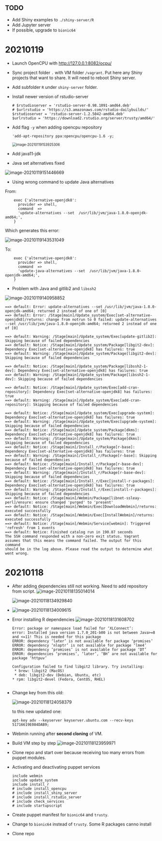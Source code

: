 ## TODO
* Add Shiny examples to `./shiny-server/R`
* Add Jupyter server
* If possible, upgrade to `bionic64`

# 20210119

*   Launch OpenCPU with http://127.0.0.1:8082/ocpu/

*   Sync project folder `.` with VM folder `/vagrant`. Put here any Shiny projects that want to share. It will need to reboot Shiny server.

*   Add subfolder `R` under `shiny-server`  folder.

*   Install newer version of rstudio-server

    ```
    # $rstudioserver = 'rstudio-server-0.98.1091-amd64.deb'
    # $urlrstudio = 'https://s3.amazonaws.com/rstudio-dailybuilds/'
    $rstudioserver = 'rstudio-server-1.2.5042-amd64.deb'
    $urlrstudio = 'https://download2.rstudio.org/server/trusty/amd64/'
    ```

*   Add flag `-y` when adding opencpu repository

    ```
    'add-apt-repository ppa:opencpu/opencpu-1.6 -y;
    ```

    <img src="assets/NEWS/image-20210119153925306.png" alt="image-20210119153925306" style="zoom:80%;" />

*   Add java11-jdk

*   Java set alternatives fixed

![image-20210119151446669](assets/NEWS/image-20210119151446669.png)

*    Using wrong command to update Java alternatives

From:

```
    exec {'alternative-openjdk8':
      provider => shell,
      command  =>
      'update-alternatives --set  /usr/lib/jvm/java-1.8.0-openjdk-amd64;',
    }
```

Which generates this error:

![image-20210119143531049](assets/NEWS/image-20210119143531049.png)

To:

```
    exec {'alternative-openjdk8':
      provider => shell,
      command  =>
      'update-java-alternatives --set  /usr/lib/jvm/java-1.8.0-openjdk-amd64;',
    }
```





*   Problem with Java and gitlib2 and `libssh2`

![image-20210119140958852](assets/NEWS/image-20210119140958852.png)



```
==> default: Error: update-alternatives --set /usr/lib/jvm/java-1.8.0-openjdk-amd64; returned 2 instead of one of [0]
==> default: Error: /Stage[main]/Update_system/Exec[set-alternative-openjdk8]/returns: change from notrun to 0 failed: update-alternatives --set /usr/lib/jvm/java-1.8.0-openjdk-amd64; returned 2 instead of one of [0]

==> default: Warning: /Stage[main]/Update_system/Exec[update-gitlib2]: Skipping because of failed dependencies
==> default: Notice: /Stage[main]/Update_system/Package[libgit2-dev]: Dependency Exec[set-alternative-openjdk8] has failures: true
==> default: Warning: /Stage[main]/Update_system/Package[libgit2-dev]: Skipping because of failed dependencies

==> default: Notice: /Stage[main]/Update_system/Package[libssh2-1-dev]: Dependency Exec[set-alternative-openjdk8] has failures: true
==> default: Warning: /Stage[main]/Update_system/Package[libssh2-1-dev]: Skipping because of failed dependencies

==> default: Notice: /Stage[main]/Update_system/Exec[add-cran-repository]: Dependency Exec[set-alternative-openjdk8] has failures: true
==> default: Warning: /Stage[main]/Update_system/Exec[add-cran-repository]: Skipping because of failed dependencies

==> default: Notice: /Stage[main]/Update_system/Exec[upgrade-system]: Dependency Exec[set-alternative-openjdk8] has failures: true
==> default: Warning: /Stage[main]/Update_system/Exec[upgrade-system]: Skipping because of failed dependencies
==> default: Notice: /Stage[main]/Update_system/Package[dkms]: Dependency Exec[set-alternative-openjdk8] has failures: true
==> default: Warning: /Stage[main]/Update_system/Package[dkms]: Skipping because of failed dependencies
==> default: Notice: /Stage[main]/Install_r/Package[r-base]: Dependency Exec[set-alternative-openjdk8] has failures: true
==> default: Warning: /Stage[main]/Install_r/Package[r-base]: Skipping because of failed dependencies
==> default: Notice: /Stage[main]/Install_r/Package[r-base-dev]: Dependency Exec[set-alternative-openjdk8] has failures: true
==> default: Warning: /Stage[main]/Install_r/Package[r-base-dev]: Skipping because of failed dependencies
==> default: Notice: /Stage[main]/Install_r/Exec[install-r-packages]: Dependency Exec[set-alternative-openjdk8] has failures: true
==> default: Warning: /Stage[main]/Install_r/Exec[install-r-packages]: Skipping because of failed dependencies
==> default: Notice: /Stage[main]/Webmin/Package[libnet-ssleay-perl]/ensure: ensure changed 'purged' to 'present'
==> default: Notice: /Stage[main]/Webmin/Exec[DownloadWebmin]/returns: executed successfully
==> default: Notice: /Stage[main]/Webmin/Exec[InstallWebmin]/returns: executed successfully
==> default: Notice: /Stage[main]/Webmin/Service[webmin]: Triggered 'refresh' from 1 events
==> default: Notice: Finished catalog run in 190.87 seconds
The SSH command responded with a non-zero exit status. Vagrant
assumes that this means the command failed. The output for this command
should be in the log above. Please read the output to determine what
went wrong.

```





# 20210118

*   After adding dependencies still not working. Need to add repository from script.
    ![image-20210118135014014](assets/NEWS/image-20210118135014014.png)

    ![image-20210118134929840](assets/NEWS/image-20210118134929840.png)

*   ![image-20210118134009615](assets/NEWS/image-20210118134009615.png)

* Error installing R dependencies
    ![image-20210118131608702](assets/NEWS/image-20210118131608702.png)

    ```
    Error: package or namespace load failed for ‘XLConnect’:
    error: Installed java version 1.7.0_201-b00 is not between Java>=8 and <=11! This is needed for this package
    ERROR: dependency ‘later’ is not available for package ‘promises’
    ERROR: dependency ‘nloptr’ is not available for package ‘lme4’
    ERROR: dependency ‘promises’ is not available for package ‘DT’
    ERROR: dependencies ‘promises’, ‘later’, ‘BH’ are not available for package ‘httpuv’
    
    Configuration failed to find libgit2 library. Try installing:
     * brew: libgit2 (MacOS)
     * deb: libgit2-dev (Debian, Ubuntu, etc)
    * rpm: libgit2-devel (Fedora, CentOS, RHEL)
    
    
    ```

    

* Change key from this old:

    ![image-20210118124058379](assets/NEWS/image-20210118124058379.png)

    to this new updated one:

    ```
    apt-key adv --keyserver keyserver.ubuntu.com --recv-keys 51716619E084DAB9;
    ```

    

* Webmin running after **second cloning** of VM.

* Build VM step by step
    ![image-20210118123959971](assets/NEWS/image-20210118123959971.png)

* Clone repo and start over because receiving too many errors from puppet modules.

* Activating and deactivating puppet services
    ```
    include webmin
    include update_system
    include install_r
    # include install_opencpu
    # include install_shiny_server
    # include install_rstudio_server
    # include check_services
    # include startupscript
    ```
    
* Create puppet manifest for `bionic64` and `trusty`.

* Change to `bionic64` instead of `trusty`. Some R packages canno install

* Clone repo